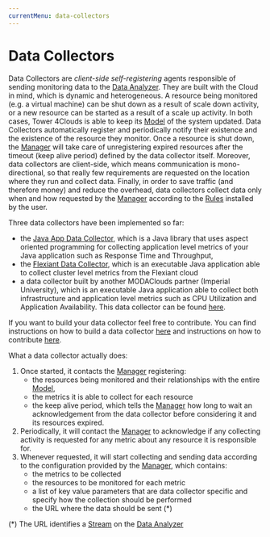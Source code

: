 ```yaml
---
currentMenu: data-collectors
---
```


# Data Collectors

Data Collectors are *client-side* *self-registering* agents responsible of sending monitoring data to the [Data Analyzer]. They are built with the Cloud in mind, which is dynamic and heterogeneous. A resource being monitored (e.g. a virtual machine) can be shut down as a result of scale down activity, or a new resource can be started as a result of a scale up activity. In both cases, Tower 4Clouds is able to keep its [Model] of the system updated. Data Collectors automatically register and periodically notify their existence and the existence of the resource they monitor. Once a resource is shut down, the [Manager] will take care of unregistering expired resources after the timeout (keep alive period) defined by the data collector itself. Moreover, data collectors are client-side, which means communication is mono-directional, so that really few requirements are requested on the location where they run and collect data. Finally, in order to save traffic (and therefore money) and reduce the overhead, data collectors collect data only when and how requested by the [Manager] according to the [Rules] installed by the user.

Three data collectors have been implemented so far:
- the [Java App Data Collector], which is a Java library that uses aspect oriented programming for collecting application level metrics of your Java application such as Response Time and Throughput,
- the [Flexiant Data Collector], which is an executable Java application able to collect cluster level metrics from the Flexiant cloud
- a data collector built by another MODAClouds partner (Imperial University), which is an executable Java application able to collect both infrastructure and application level metrics such as CPU Utilization and Application Availability. This data collector can be found [here](https://github.com/imperial-modaclouds/modaclouds-data-collectors).

If you want to build your data collector feel free to contribute. You can find instructions on how to build a data collector [here](byodc.md) and instructions on how to contribute [here](/CONTRIBUTING.md).

What a data collector actually does:
1. Once started, it contacts the [Manager] registering:
	- the resources being monitored and their relationships with the entire [Model],
	- the metrics it is able to collect for each resource
	- the keep alive period, which tells the [Manager] how long to wait an acknowledgement from the data collector before considering it and its resources expired.
2. Periodically, it will contact the [Manager] to acknowledge if any collecting activity is requested for any metric about any resource it is responsible for.
3. Whenever requested, it will start collecting and sending data according to the configuration provided by the [Manager], which contains:
	- the metrics to be collected
	- the resources to be monitored for each metric
	- a list of key value parameters that are data collector specific and specify how the collection should be performed
	- the URL where the data should be sent (\*)


(\*) The URL identifies a [Stream] on the [Data Analyzer]

[Data Analyzer]: ../data-analyzer/
[Java App Data Collector]: java-app-dc.html
[Flexiant Data Collector]: flexiant-dc.html
[Manager]: ../manager/
[Model]: ../model/
[Rules]: ../rules/
[Stream]: ../data-analyzer/streams.html
